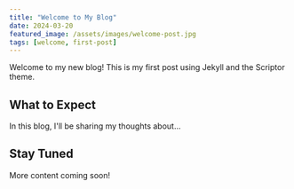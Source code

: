 ```yaml
---
title: "Welcome to My Blog"
date: 2024-03-20
featured_image: /assets/images/welcome-post.jpg
tags: [welcome, first-post]
---
```


Welcome to my new blog! This is my first post using Jekyll and the Scriptor theme.

## What to Expect

In this blog, I'll be sharing my thoughts about...

## Stay Tuned

More content coming soon! 